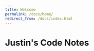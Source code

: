 ```yaml
---
title: Welcome
permalink: /docs/home/
redirect_from: /docs/index.html
---
```

# Justin's Code Notes
